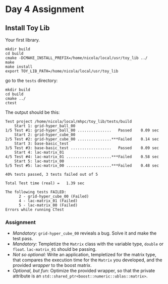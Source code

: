 # Day 4 Assignment

## Install Toy Lib

Your first library.

```
mkdir build
cd build
cmake -DCMAKE_INSTALL_PREFIX=/home/nicola/local/usr/toy_lib ../
make
make install
export TOY_LIB_PATH=/home/nicola/local/usr/toy_lib
```
go to the `tests` directory:
```
mkdir build
cd build
cmake ../
ctest
```
The output should be this:
```
Test project /home/nicola/local/mhpc/toy_lib/tests/build
    Start 1: grid-hyper_ball_00
1/5 Test #1: grid-hyper_ball_00 ...............   Passed    0.09 sec
    Start 2: grid-hyper_cube_00
2/5 Test #2: grid-hyper_cube_00 ...............***Failed    0.14 sec
    Start 3: base-basic_test
3/5 Test #3: base-basic_test ..................   Passed    0.09 sec
    Start 4: lac-matrix_01
4/5 Test #4: lac-matrix_01 ....................***Failed    0.58 sec
    Start 5: lac-matrix_00
5/5 Test #5: lac-matrix_00 ....................***Failed    0.48 sec

40% tests passed, 3 tests failed out of 5

Total Test time (real) =   1.39 sec

The following tests FAILED:
	  2 - grid-hyper_cube_00 (Failed)
	  4 - lac-matrix_01 (Failed)
	  5 - lac-matrix_00 (Failed)
Errors while running CTest
```
### Assignment

 - *Mandatory:* `grid-hyper_cube_00` revieals a bug. Solve it and make the test pass.
 - *Mandatory:* Templetize the `Matrix` class with the variable type, `double` or `float`. `lac-matrix_01` should be passing.
 - *Not so optional:* Write an application, templetized for the matrix type, that compares the execution time for the `Matrix` you developed, and the provided *wrapper* to the boost matrix.
 - *Optional, but fun:* Optimize the provided wrapper, so that the private attribute is an `std::shared_ptr<boost::numeric::ublas::matrix>`. 
